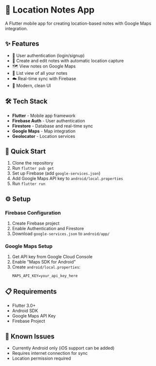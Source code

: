 # 📍 Location Notes App

A Flutter mobile app for creating location-based notes with Google Maps integration.

## ✨ Features

- 🔐 User authentication (login/signup)
- 📝 Create and edit notes with automatic location capture
- 🗺️ View notes on Google Maps
- 📱 List view of all your notes
- ☁️ Real-time sync with Firebase
- 🎨 Modern, clean UI

## 🛠️ Tech Stack

- **Flutter** - Mobile app framework
- **Firebase Auth** - User authentication
- **Firestore** - Database and real-time sync
- **Google Maps** - Map integration
- **Geolocator** - Location services

## 🚀 Quick Start

1. Clone the repository
2. Run `flutter pub get`
3. Set up Firebase (add `google-services.json`)
4. Add Google Maps API key to `android/local.properties`
5. Run `flutter run`

## ⚙️ Setup

### Firebase Configuration
1. Create Firebase project
2. Enable Authentication and Firestore
3. Download `google-services.json` to `android/app/`

### Google Maps Setup
1. Get API key from Google Cloud Console
2. Enable "Maps SDK for Android"
3. Create `android/local.properties`:
   ```
   MAPS_API_KEY=your_api_key_here
   ```

## 📋 Requirements

- Flutter 3.0+
- Android SDK
- Google Maps API Key
- Firebase Project

## 🐛 Known Issues

- Currently Android only (iOS support can be added)
- Requires internet connection for sync
- Location permission required

